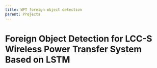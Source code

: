 ```yaml
---
title: WPT foreign object detection
parent: Projects
---
```


# Foreign Object Detection for LCC-S Wireless Power Transfer System Based on LSTM
<!-- <iframe width="100%" height="700" src="/assets/thesis/wpt_paper.pdf">If you are seeing this text, the preview of the CV failed. Most likely this happened because your browser does not support this technical feature. In this case, please download the CV using the link above.</iframe> -->